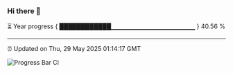 ### Hi there 👋

⏳ Year progress { ████████████▁▁▁▁▁▁▁▁▁▁▁▁▁▁▁▁▁▁ } 40.56 %

---

⏰ Updated on Thu, 29 May 2025 01:14:17 GMT

![Progress Bar CI](https://github.com/liununu/liununu/workflows/Progress%20Bar%20CI/badge.svg)
